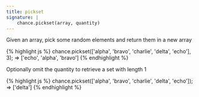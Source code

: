 ```yaml
---
title: pickset
signature: |
    chance.pickset(array, quantity)
---
```


Given an array, pick some random elements and return them in a new array

{% highlight js %}
  chance.pickset(['alpha', 'bravo', 'charlie', 'delta', 'echo'], 3);
  => ['echo', 'alpha', 'bravo']
{% endhighlight %}

Optionally omit the quantity to retrieve a set with length 1

{% highlight js %}
  chance.pickset(['alpha', 'bravo', 'charlie', 'delta', 'echo']);
  => ['delta']
{% endhighlight %}
